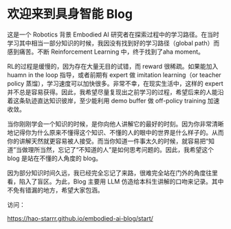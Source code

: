 # 欢迎来到具身智能 Blog

这是一个 Robotics 背景 Embodied AI 研究者在探索过程中的学习路径。在当时学习其中相当一部分知识的时候，我因没有找到好的学习路径（global path）而感到痛苦。不断 Reinforcement Learning 中，终于找到了aha moment。

RL的过程是缓慢的，因为存在大量无目的试错，而 reward 很稀疏。如果能加入 huamn in the loop 指导，或者前期有 expert 做 imitation learning（or teacher policy 蒸馏），学习速度可以加快很多。非常不幸，在现实生活中，这样的 expert 并不总是容易获得。因此，我希望尽量复现出之前学习的过程，希望后来的人能沿着这条轨迹直达知识彼岸，至少能利用 demo buffer 做 off-policy training 加速收敛。

当你刚刚学会一个知识的时候，是你向他人讲解它的最好的时刻。因为你非常清晰地记得你为什么原来不懂得这个知识、不懂的人的眼中的世界是什么样子的。从而你的讲解天然就更容易被人接受。而当你知道一件事太久的时候，就容易把“知道”当做理所当然，忘记了“不知道的人”是如何思考问题的。因此，我希望这个 blog 是站在不懂的人角度的 blog。

因为部分知识时间久远，我已经完全忘记了来路，很难完全站在门外的角度往里看，陷入了盲区。为此，Blog 主要用 LLM 仿造给本科生讲解的口吻来记录。其中不免有错漏的地方，希望大家包涵。

访问：

https://hao-starrr.github.io/embodied-ai-blog/start/
